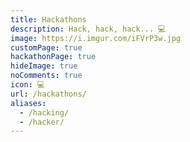 ```yaml
---
title: Hackathons
description: Hack, hack, hack... 💻
image: https://i.imgur.com/iFVrP3w.jpg
customPage: true
hackathonPage: true
hideImage: true
noComments: true
icon: 💻️
url: /hackathons/
aliases:
  - /hacking/
  - /hacker/
---
```

